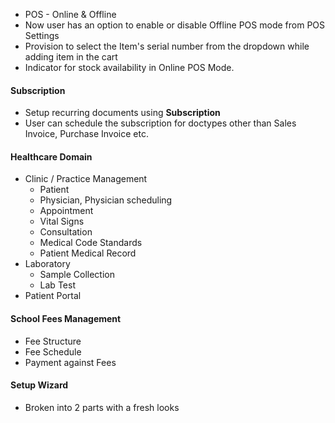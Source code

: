 - POS - Online & Offline
- Now user has an option to enable or disable Offline POS mode from POS Settings
- Provision to select the Item's serial number from the dropdown while adding item in the cart
- Indicator for stock availability in Online POS Mode.

#### Subscription
- Setup recurring documents using **Subscription**
- User can schedule the subscription for doctypes other than Sales Invoice, Purchase Invoice etc.

#### Healthcare Domain
- Clinic / Practice Management
	- Patient
	- Physician, Physician scheduling
	- Appointment
	- Vital Signs
	- Consultation
	- Medical Code Standards
	- Patient Medical Record
- Laboratory
	- Sample Collection
	- Lab Test
- Patient Portal

#### School Fees Management
- Fee Structure
- Fee Schedule
- Payment against Fees

#### Setup Wizard
- Broken into 2 parts with a fresh looks